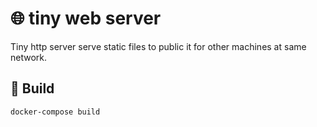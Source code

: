 # :globe_with_meridians: tiny web server
Tiny http server serve static files to public it for other machines at same network.

## :wrench: Build

```
docker-compose build
```
